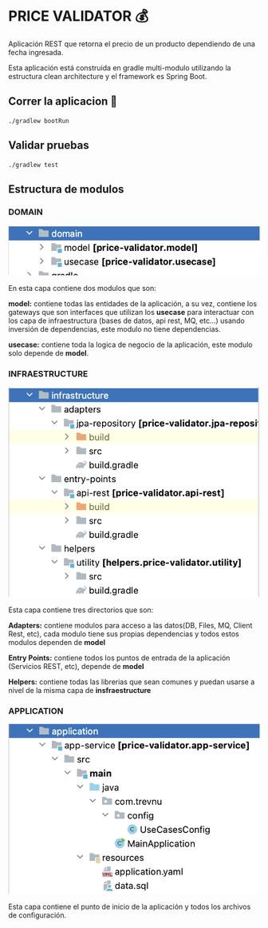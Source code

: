 # PRICE VALIDATOR 💰
Aplicación REST que retorna el precio de un producto dependiendo de una fecha ingresada.

Esta aplicación está construida en gradle multi-modulo utilizando la estructura clean architecture y el framework es 
Spring Boot.

## Correr la aplicacion 🚀


    ./gradlew bootRun

## Validar pruebas

    ./gradlew test

## Estructura de modulos

### DOMAIN

![domain.png](docs%2Fimg%2Fdomain.png)

En esta capa contiene dos modulos que son:

**model:** contiene todas las entidades de la aplicación, a su vez, contiene los gateways que son interfaces que utilizan los **usecase** para interactuar con los capa de infraestructura (bases de datos, api rest, MQ, etc...) usando inversión de dependencias, este modulo no tiene dependencias.

**usecase:** contiene toda la logica de negocio de la aplicación, este modulo solo depende de **model**.


### INFRAESTRUCTURE

![infraestructure.png](docs%2Fimg%2Finfraestructure.png)

Esta capa contiene tres directorios que son:

**Adapters:** contiene modulos para acceso a las datos(DB, Files, MQ, Client Rest, etc), cada modulo tiene sus propias dependencias y todos estos modulos dependen de **model**

**Entry Points:** contiene todos los puntos de entrada de la aplicación (Servicios REST, etc), depende de **model**

**Helpers:** contiene todas las librerias que sean comunes y puedan usarse a nivel de la misma capa de **insfraestructure**

### APPLICATION

![application.png](docs%2Fimg%2Fapplication.png)

Esta capa contiene el punto de inicio de la aplicación y todos los archivos de configuración.